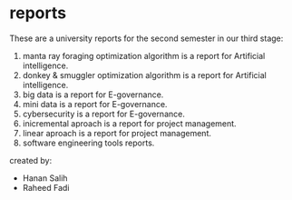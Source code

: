 # reports
These are a university reports for the second semester in our third stage:
1. manta ray foraging optimization algorithm is a report for Artificial intelligence.
2. donkey & smuggler optimization algorithm is a report for Artificial intelligence.
3. big data is a report for E-governance.
4. mini data is a report for E-governance.
5. cybersecurity is a report for E-governance.
6. inicremental aproach is a report for project management.
7. linear aproach is a report for project management.
8. software engineering tools reports.
    
created by: 
- Hanan Salih
- Raheed Fadi

